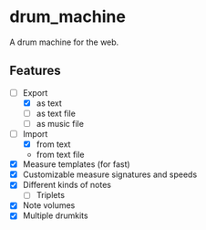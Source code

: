# drum_machine

A drum machine for the web.


## Features

- [ ] Export
    - [x] as text
    - [ ] as text file
    - [ ] as music file
- [ ] Import
    - [x] from text
    - from text file
- [x] Measure templates (for fast)
- [x] Customizable measure signatures and speeds
- [x] Different kinds of notes
    - [ ] Triplets
- [x] Note volumes
- [x] Multiple drumkits
